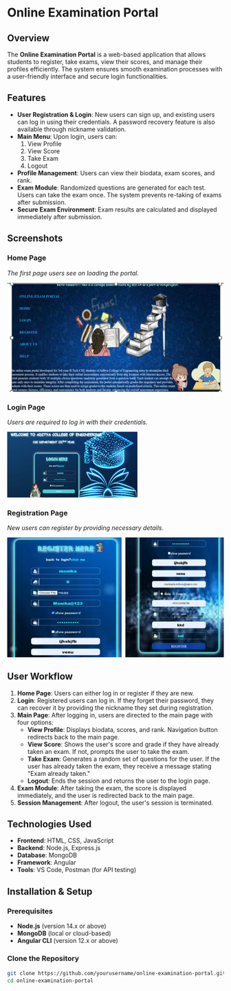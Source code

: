 # Online Examination Portal

## Overview
The **Online Examination Portal** is a web-based application that allows students to register, take exams, view their scores, and manage their profiles efficiently. The system ensures smooth examination processes with a user-friendly interface and secure login functionalities.

## Features
- **User Registration & Login**: New users can sign up, and existing users can log in using their credentials. A password recovery feature is also available through nickname validation.
- **Main Menu**: Upon login, users can:
  1. View Profile
  2. View Score
  3. Take Exam
  4. Logout
- **Profile Management**: Users can view their biodata, exam scores, and rank.
- **Exam Module**: Randomized questions are generated for each test. Users can take the exam once. The system prevents re-taking of exams after submission.
- **Secure Exam Environment**: Exam results are calculated and displayed immediately after submission.

## Screenshots

### Home Page
_The first page users see on loading the portal._

![Home Page](public/images/WhatsApp%20Image%202024-10-27%20at%2018.36.13.jpeg)

### Login Page
_Users are required to log in with their credentials._

![Login Page](public/images/WhatsApp%20Image%202024-10-27%20at%2018.37.45.jpeg)

### Registration Page
_New users can register by providing necessary details._

![Registration Page](public/images/WhatsApp%20Image%202024-10-27%20at%2018.42.11.jpeg)

## User Workflow

1. **Home Page**: Users can either log in or register if they are new.
2. **Login**: Registered users can log in. If they forget their password, they can recover it by providing the nickname they set during registration.
3. **Main Page**: After logging in, users are directed to the main page with four options:
   - **View Profile**: Displays biodata, scores, and rank. Navigation button redirects back to the main page.
   - **View Score**: Shows the user's score and grade if they have already taken an exam. If not, prompts the user to take the exam.
   - **Take Exam**: Generates a random set of questions for the user. If the user has already taken the exam, they receive a message stating "Exam already taken."
   - **Logout**: Ends the session and returns the user to the login page.
4. **Exam Module**: After taking the exam, the score is displayed immediately, and the user is redirected back to the main page.
5. **Session Management**: After logout, the user's session is terminated.

## Technologies Used
- **Frontend**: HTML, CSS, JavaScript
- **Backend**: Node.js, Express.js
- **Database**: MongoDB
- **Framework**: Angular
- **Tools**: VS Code, Postman (for API testing)

## Installation & Setup

### Prerequisites
- **Node.js** (version 14.x or above)
- **MongoDB** (local or cloud-based)
- **Angular CLI** (version 12.x or above)

### Clone the Repository
```bash
git clone https://github.com/yourusername/online-examination-portal.git
cd online-examination-portal

